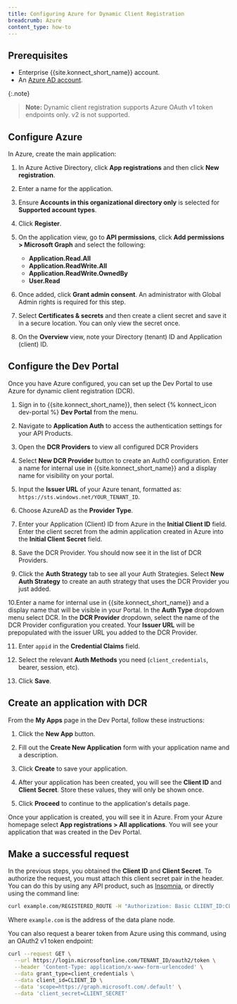 ```yaml
---
title: Configuring Azure for Dynamic Client Registration
breadcrumb: Azure
content_type: how-to
---
```



## Prerequisites

* Enterprise {{site.konnect_short_name}} account.
* An [Azure AD account](https://portal.azure.com).

{:.note}
> **Note:** Dynamic client registration supports Azure OAuth v1 token endpoints only.
> v2 is not supported.

## Configure Azure

In Azure, create the main application:

1. In Azure Active Directory, click **App registrations** and then click **New registration**.

2. Enter a name for the application.
3. Ensure **Accounts in this organizational directory only** is selected for **Supported account types**.

4. Click **Register**.

4. On the application view, go to **API permissions**, click **Add permissions > Microsoft Graph** and select the following:
   * **Application.Read.All**
   * **Application.ReadWrite.All**
   * **Application.ReadWrite.OwnedBy**
   * **User.Read**

5. Once added, click **Grant admin consent**. An administrator with Global Admin rights is required for this step.

6. Select **Certificates & secrets** and then create a client secret and save it in a secure location. You can only view the secret once.

7. On the **Overview** view, note your Directory (tenant) ID and Application (client) ID.

## Configure the Dev Portal

Once you have Azure configured, you can set up the Dev Portal to use Azure for dynamic client registration (DCR).

1. Sign in to {{site.konnect_short_name}}, then select {% konnect_icon dev-portal %} **Dev Portal** from the menu.

2. Navigate to **Application Auth** to access the authentication settings for your API Products.

3. Open the **DCR Providers** to view all configured DCR Providers

4. Select **New DCR Provider** button to create an Auth0 configuration. Enter a name for internal use in {{site.konnect_short_name}} and a display name for visibility on your portal.

5. Input the **Issuer URL** of your Azure tenant, formatted as: `https://sts.windows.net/YOUR_TENANT_ID`.

6. Choose AzureAD as the **Provider Type**.

7. Enter your Application (Client) ID from Azure in the **Initial Client ID** field. Enter the client secret from the admin application created in Azure into the **Initial Client Secret** field.

8. Save the DCR Provider. You should now see it in the list of DCR Providers.

9. Click the **Auth Strategy** tab to see all your Auth Strategies. Select **New Auth Strategy** to create an auth strategy that uses the DCR Provider you just added.

10.Enter a name for internal use in {{site.konnect_short_name}} and a display name that will be visible in your Portal. In the **Auth Type** dropdown menu select DCR. In the **DCR Provider** dropdown, select the name of the DCR Provider configuration you created. Your **Issuer URL** will be prepopulated with the issuer URL you added to the DCR Provider.

11. Enter `appid` in the **Credential Claims** field.

12. Select the relevant **Auth Methods** you need (`client_credentials`, bearer, session, etc).

13. Click **Save**.

## Create an application with DCR

<!-- vale off -->
From the **My Apps** page in the Dev Portal, follow these instructions:
<!-- vale on -->

1. Click the **New App** button.

2. Fill out the **Create New Application** form with your application name and a description.

3. Click **Create** to save your application.

4. After your application has been created, you will see the **Client ID** and **Client Secret**. 
   Store these values, they will only be shown once.
   
5. Click **Proceed** to continue to the application's details page.

Once your application is created, you will see it in Azure. From your Azure homepage select **App registrations > All applications**. You will see your application that was created in the Dev Portal.

## Make a successful request

In the previous steps, you obtained the **Client ID** and **Client Secret**. To authorize the request, you must attach this client secret pair in the header. You can do this by using any API product, such as [Insomnia](https://insomnia.rest/), or directly using the command line:

```sh
curl example.com/REGISTERED_ROUTE -H "Authorization: Basic CLIENT_ID:CLIENT_SECRET"
```

Where `example.com` is the address of the data plane node.

You can also request a bearer token from Azure using this command, 
using an OAuth2 v1 token endpoint:

```sh
curl --request GET \
  --url https://login.microsoftonline.com/TENANT_ID/oauth2/token \
  --header 'Content-Type: application/x-www-form-urlencoded' \
  --data grant_type=client_credentials \
  --data client_id=CLIENT_ID \
  --data 'scope=https://graph.microsoft.com/.default' \
  --data 'client_secret=CLIENT_SECRET'
```
